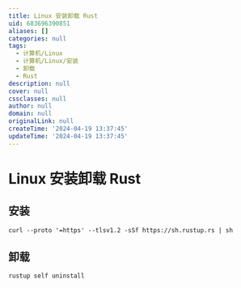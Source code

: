 ```yaml
---
title: Linux 安装卸载 Rust
uid: 683696390851
aliases: []
categories: null
tags:
  - 计算机/Linux
  - 计算机/Linux/安装
  - 卸载
  - Rust
description: null
cover: null
cssclasses: null
author: null
domain: null
originalLink: null
createTime: '2024-04-19 13:37:45'
updateTime: '2024-04-19 13:37:45'
---
```


# Linux 安装卸载 Rust

## 安装

```shell
curl --proto '=https' --tlsv1.2 -sSf https://sh.rustup.rs | sh
```

## 卸载

```shell
rustup self uninstall
```
